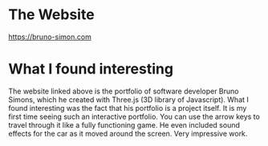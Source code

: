 # The Website
https://bruno-simon.com

# What I found interesting
The website linked above is the portfolio of software developer Bruno Simons, which he created with Three.js (3D library of Javascript). What I found interesting was the fact that his portfolio is a project itself. It is my first time seeing such an interactive portfolio. You can use the arrow keys to travel through it like a fully functioning game. He even included sound effects for the car as it moved around the screen. Very impressive work.